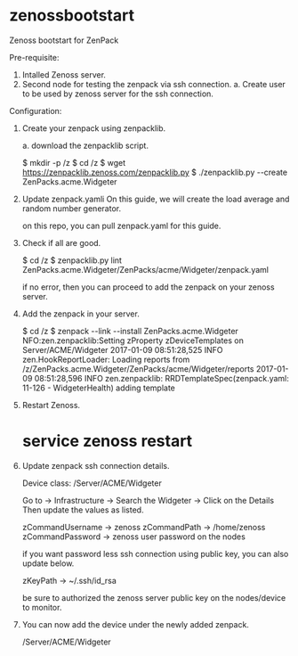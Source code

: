 # zenossbootstart
Zenoss bootstart for ZenPack

Pre-requisite:

1) Intalled Zenoss server.
2) Second node for testing the zenpack via ssh connection.
	a. Create user to be used by zenoss server for the ssh connection.

Configuration:

1) Create your zenpack using zenpacklib.

	a. download the zenpacklib script.

	$ mkdir -p /z
	$ cd /z
	$ wget https://zenpacklib.zenoss.com/zenpacklib.py
	$ ./zenpacklib.py --create ZenPacks.acme.Widgeter

2) Update zenpack.yamli On this guide, we will create the load average and random number generator.

	on this repo, you can pull zenpack.yaml for this guide.	

3) Check if all are good.

	$ cd /z
	$ zenpacklib.py lint ZenPacks.acme.Widgeter/ZenPacks/acme/Widgeter/zenpack.yaml

	if no error, then you can proceed to add the zenpack on your zenoss server.

4) Add the zenpack in your server.

	$ cd /z
	$ zenpack --link --install ZenPacks.acme.Widgeter
	NFO:zen.zenpacklib:Setting zProperty zDeviceTemplates on Server/ACME/Widgeter
	2017-01-09 08:51:28,525 INFO zen.HookReportLoader: Loading reports from /z/ZenPacks.acme.Widgeter/ZenPacks/acme/Widgeter/reports
	2017-01-09 08:51:28,596 INFO zen.zenpacklib: RRDTemplateSpec(zenpack.yaml: 11-126 - WidgeterHealth) adding template

5) Restart Zenoss.

	# service zenoss restart

6) Update zenpack ssh connection details.

	Device class: /Server/ACME/Widgeter
	
	Go to -> Infrastructure -> Search the Widgeter -> Click on the Details
	Then update the values as listed.

	zCommandUsername -> zenoss
	zCommandPath -> /home/zenoss
	zCommandPassword -> zenoss user password on the nodes

	if you want password less ssh connection using public key, you can also update below.

	zKeyPath -> ~/.ssh/id_rsa

	be sure to authorized the zenoss server public key on the nodes/device to monitor.

6) You can now add the device under the newly added zenpack.

	/Server/ACME/Widgeter 
